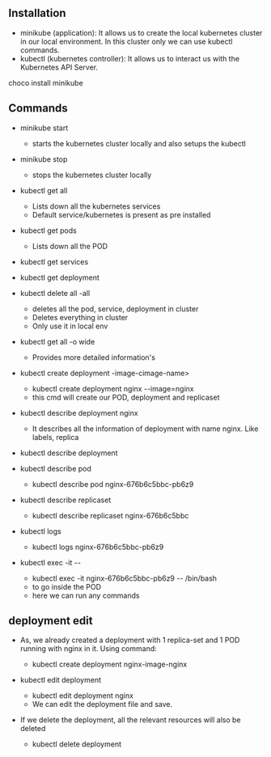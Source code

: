 ## Installation
- minikube (application): It allows us to create the local kubernetes cluster in our local environment. In this cluster only we can use kubectl commands. 
- kubectl (kubernetes controller): It allows us to interact us with the Kubernetes API Server.

choco install minikube

## Commands
* minikube start
    - starts the kubernetes cluster locally and also setups the kubectl

* minikube stop
    - stops the kubernetes cluster locally

* kubectl get all
    - Lists down all the kubernetes services
    - Default service/kubernetes is present as pre installed

* kubectl get pods
    - Lists down all the POD

* kubectl get services

* kubectl get deployment

* kubectl delete all -all
    - deletes all the pod, service, deployment in cluster
    - Deletes everything in cluster 
    - Only use it in local env

* kubectl get all -o wide
    - Provides more detailed information's

* kubectl create deployment <name>-image-cimage-name>
    - kubectl create deployment nginx --image=nginx 
    - this cmd will create our POD, deployment and replicaset

* kubectl describe deployment nginx
    - It describes all the information of deployment with name nginx. Like labels, replica

* kubectl describe deployment <deployment-name>

* kubectl describe pod <pod-name> 
    - kubectl describe pod nginx-676b6c5bbc-pb6z9

* kubectl describe replicaset <replicaset-name>
    - kubectl describe replicaset nginx-676b6c5bbc

* kubectl logs <pod-name>
    - kubectl logs nginx-676b6c5bbc-pb6z9

* kubectl exec -it <pod-name> -- <command-to-run>
    - kubectl exec -it nginx-676b6c5bbc-pb6z9 -- /bin/bash
    - to go inside the POD
    - here we can run any commands

## deployment edit
* As, we already created a deployment with 1 replica-set and 1 POD running with nginx in it. Using command: 
    - kubectl create deployment nginx-image-nginx

* kubectl edit deployment <deployment-name>
    - kubectl edit deployment nginx
    - We can edit the deployment file and save.

* If we delete the deployment, all the relevant resources will also be deleted
    - kubectl delete deployment <deployment-name>